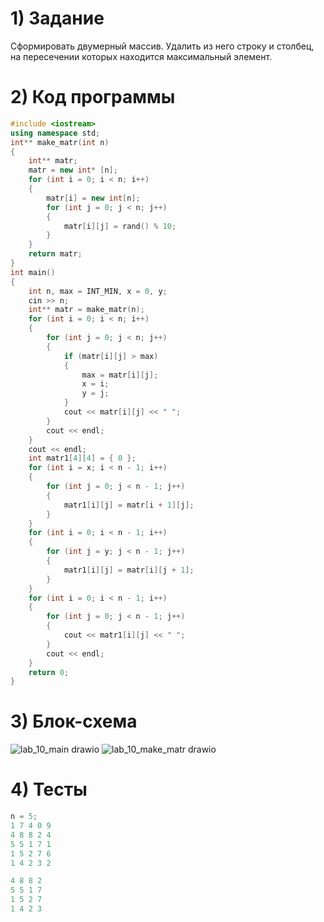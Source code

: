 # 1) Задание
Сформировать двумерный массив. Удалить из него
строку и столбец, на пересечении которых находится
максимальный элемент.
# 2) Код программы
```cpp
#include <iostream>
using namespace std;
int** make_matr(int n)
{
	int** matr;
	matr = new int* [n];
	for (int i = 0; i < n; i++)
	{
		matr[i] = new int[n];
		for (int j = 0; j < n; j++)
		{
			matr[i][j] = rand() % 10;
		}
	}
	return matr;
}
int main()
{
	int n, max = INT_MIN, x = 0, y;
	cin >> n;
	int** matr = make_matr(n);
	for (int i = 0; i < n; i++)
	{
		for (int j = 0; j < n; j++)
		{
			if (matr[i][j] > max)
			{
				max = matr[i][j];
				x = i;
				y = j;
			}
			cout << matr[i][j] << " ";
		}
		cout << endl;
	}
	cout << endl;
	int matr1[4][4] = { 0 };
	for (int i = x; i < n - 1; i++)
	{
		for (int j = 0; j < n - 1; j++)
		{
			matr1[i][j] = matr[i + 1][j];
		}
	}
	for (int i = 0; i < n - 1; i++)
	{
		for (int j = y; j < n - 1; j++)
		{
			matr1[i][j] = matr[i][j + 1];
		}
	}
	for (int i = 0; i < n - 1; i++)
	{
		for (int j = 0; j < n - 1; j++)
		{
			cout << matr1[i][j] << " ";
		}
		cout << endl;
	}
	return 0;
}
```
# 3) Блок-схема
![lab_10_main drawio](https://github.com/wpslll/Labs_PSTU_2023/assets/151571121/5ff01a0f-e585-4af1-af96-807622a97787)
![lab_10_make_matr drawio](https://github.com/wpslll/Labs_PSTU_2023/assets/151571121/c03daf3c-482d-47f4-bef5-afa1a9126397)
# 4) Тесты
```cpp
n = 5;
1 7 4 0 9
4 8 8 2 4
5 5 1 7 1
1 5 2 7 6
1 4 2 3 2

4 8 8 2
5 5 1 7
1 5 2 7
1 4 2 3
```

